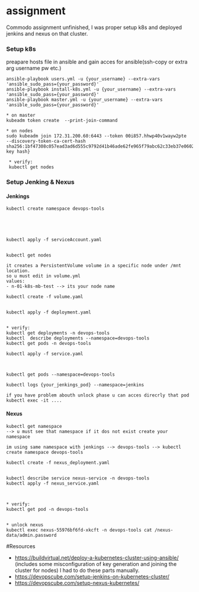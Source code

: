 # assignment
Commodo assignment unfinished,
I was proper setup k8s and deployed jenkins and nexus on that cluster.


### Setup k8s 
preapare hosts file in ansible and gain acces for ansible(ssh-copy or extra arg username pw etc.)
```
ansible-playbook users.yml -u {your_username} --extra-vars 'ansible_sudo_pass={your_password}'
ansible-playbook install-k8s.yml -u {your_username} --extra-vars 'ansible_sudo_pass={your_password}'
ansible-playbook master.yml -u {your_username} --extra-vars 'ansible_sudo_pass={your_password}'

* on master   
kubeadm token create  --print-join-command

* on nodes  
sudo kubeadm join 172.31.200.60:6443 --token 00i857.hhwp40v1wayw2pte     --discovery-token-ca-cert-hash sha256:1bf47308c057ead3ad6d555c9792d41b46ade62fe965f79abc62c33eb37e0602{your key hash}

 * verify:
 kubectl get nodes
```
### Setup Jenking & Nexus
#### Jenkings 
```
kubectl create namespace devops-tools





kubectl apply -f serviceAccount.yaml


kubectl get nodes

it creates a PersistentVolume volume in a specific node under /mnt location.
so u must edit in volume.yml
values:
- n-01-k8s-mb-test --> its your node name

kubectl create -f volume.yaml


kubectl apply -f deployment.yaml


* verify:
kubectl get deployments -n devops-tools
kubectl  describe deployments --namespace=devops-tools
kubectl get pods -n devops-tools

kubectl apply -f service.yaml



kubectl get pods --namespace=devops-tools

kubectl logs {your_jenkings_pod} --namespace=jenkins

if you have problem abouth unlock phase u can acces direcrly that pod 
kubectl exec -it ....
```

#### Nexus
```
kubectl get namespace 
--> u must see that namespace if it dos not exist create your namespace 

im using same namespace with jenkings --> devops-tools --> kubectl create namespace devops-tools

kubectl create -f nexus_deployment.yaml


kubectl describe service nexus-service -n devops-tools
kubectl apply -f nexus_service.yaml



* verify:  
kubectl get pod -n devops-tools


* unlock nexus  
kubectl exec nexus-55976bf6fd-xkcft -n devops-tools cat /nexus-data/admin.password
```
#Resources  
* https://buildvirtual.net/deploy-a-kubernetes-cluster-using-ansible/  (includes some misconfiguration of key generation and joining the cluster for nodes) I had to do these parts manually.   
* https://devopscube.com/setup-jenkins-on-kubernetes-cluster/   
* https://devopscube.com/setup-nexus-kubernetes/  



